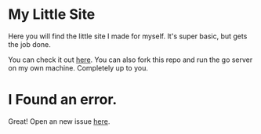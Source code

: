 # My Little Site

Here you will find the little site I made for myself.
It's super basic, but gets the job done.

You can check it out [here](https://www.blainecantrell.com).
You can also fork this repo and run the go server on my own machine. Completely up to you.

# I Found an error.

Great! Open an new issue [here](https://github.com/Whatchamazog/Site/issues).
